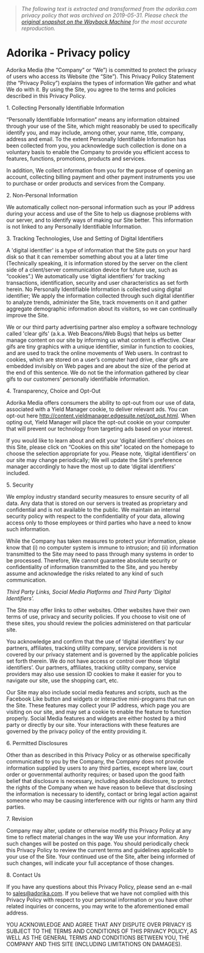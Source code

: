 > *The following text is extracted and transformed from the adorika.com privacy policy that was archived on 2019-05-31. Please check the [original snapshot on the Wayback Machine](https://web.archive.org/web/20190531040540id_/http%3A//www.adorika.com/privacy_policy) for the most accurate reproduction.*

# Adorika - Privacy policy

Adorika Media (the “Company” or “We”) is committed to protect the privacy of users who access its Website (the “Site”). This Privacy Policy Statement (the “Privacy Policy”) explains the types of information We gather and what We do with it. By using the Site, you agree to the terms and policies described in this Privacy Policy.

1\. Collecting Personally Identifiable Information

“Personally Identifiable Information” means any information obtained through your use of the Site, which might reasonably be used to specifically identify you, and may include, among other, your name, title, company, address and email. To the extent Personally Identifiable Information has been collected from you, you acknowledge such collection is done on a voluntary basis to enable the Company to provide you efficient access to features, functions, promotions, products and services.

In addition, We collect information from you for the purpose of opening an account, collecting billing payment and other payment instruments you use to purchase or order products and services from the Company.

2\. Non-Personal Information

We automatically collect non-personal information such as your IP address during your access and use of the Site to help us diagnose problems with our server, and to identify ways of making our Site better. This information is not linked to any Personally Identifiable Information.

3\. Tracking Technologies, Use and Setting of Digital Identifiers

A 'digital identifier' is a type of information that the Site puts on your hard disk so that it can remember something about you at a later time (Technically speaking, it is information stored by the server on the client side of a client/server communication device for future use, such as “cookies”.) We automatically use ‘digital identifiers’ for tracking transactions, identification, security and user characteristics as set forth herein. No Personally Identifiable Information is collected using digital identifier; We apply the information collected through such digital identifier to analyze trends, administer the Site, track movements on it and gather aggregate demographic information about its visitors, so we can continually improve the Site.

We or our third party advertising partner also employ a software technology called 'clear gifs' (a.k.a. Web Beacons/Web Bugs) that helps us better manage content on our site by informing us what content is effective. Clear gifs are tiny graphics with a unique identifier, similar in function to cookies, and are used to track the online movements of Web users. In contrast to cookies, which are stored on a user’s computer hard drive, clear gifs are embedded invisibly on Web pages and are about the size of the period at the end of this sentence. We do not tie the information gathered by clear gifs to our customers’ personally identifiable information.

4\. Transparency, Choice and Opt-Out

Adorika Media offers consumers the ability to opt-out from our use of data, associated with a Yield Manager cookie, to deliver relevant ads. You can opt-out here <http://content.yieldmanager.edgesuite.net/opt_out.html>. When opting out, Yield Manager will place the opt-out cookie on your computer that will prevent our technology from targeting ads based on your interest. 

If you would like to learn about and edit your ‘digital identifiers’ choices on this Site, please click on “Cookies on this site” located on the homepage to choose the selection appropriate for you. Please note, ‘digital identifiers’ on our site may change periodically; We will update the Site's preference manager accordingly to have the most up to date ‘digital identifiers’ included. 

5\. Security

We employ industry standard security measures to ensure security of all data. Any data that is stored on our servers is treated as proprietary and confidential and is not available to the public. We maintain an internal security policy with respect to the confidentiality of your data, allowing access only to those employees or third parties who have a need to know such information.

While the Company has taken measures to protect your information, please know that (i) no computer system is immune to intrusion; and (ii) information transmitted to the Site may need to pass through many systems in order to be processed. Therefore, We cannot guarantee absolute security or confidentiality of information transmitted to the Site, and you hereby assume and acknowledge the risks related to any kind of such communication. 

_Third Party Links, Social Media Platforms and Third Party ‘Digital Identifiers’._

The Site may offer links to other websites. Other websites have their own terms of use, privacy and security policies. If you choose to visit one of these sites, you should review the policies administered on that particular site.

You acknowledge and confirm that the use of ‘digital identifiers’ by our partners, affiliates, tracking utility company, service providers is not covered by our privacy statement and is governed by the applicable policies set forth therein. We do not have access or control over those ‘digital identifiers’. Our partners, affiliates, tracking utility company, service providers may also use session ID cookies to make it easier for you to navigate our site, use the shopping cart, etc.

Our Site may also include social media features and scripts, such as the Facebook Like button and widgets or interactive mini-programs that run on the Site. These features may collect your IP address, which page you are visiting on our site, and may set a cookie to enable the feature to function properly. Social Media features and widgets are either hosted by a third party or directly by our site. Your interactions with these features are governed by the privacy policy of the entity providing it.

6\. Permitted Disclosures

Other than as described in this Privacy Policy or as otherwise specifically communicated to you by the Company, the Company does not provide information supplied by users to any third parties, except where law, court order or governmental authority requires; or based upon the good faith belief that disclosure is necessary, including absolute disclosure, to protect the rights of the Company when we have reason to believe that disclosing the information is necessary to identify, contact or bring legal action against someone who may be causing interference with our rights or harm any third parties.

7\. Revision

Company may alter, update or otherwise modify this Privacy Policy at any time to reflect material changes in the way We use your information. Any such changes will be posted on this page. You should periodically check this Privacy Policy to review the current terms and guidelines applicable to your use of the Site. Your continued use of the Site, after being informed of such changes, will indicate your full acceptance of those changes.

8\. Contact Us

If you have any questions about this Privacy Policy, please send an e-mail to [sales@adorika.com](mailto:sales@adorika.com). If you believe that we have not complied with this Privacy Policy with respect to your personal information or you have other related inquiries or concerns, you may write to the aforementioned email address.

YOU ACKNOWLEDGE AND AGREE THAT ANY DISPUTE OVER PRIVACY IS SUBJECT TO THE TERMS AND CONDITIONS OF THIS PRIVACY POLICY, AS WELL AS THE GENERAL TERMS AND CONDITIONS BETWEEN YOU, THE COMPANY AND THIS SITE (INCLUDING LIMITATIONS ON DAMAGES).
